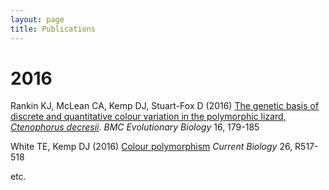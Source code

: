```yaml
---
layout: page
title: Publications
---
```


# 2016

Rankin KJ, McLean CA, Kemp DJ, Stuart-Fox D (2016) [The genetic basis of discrete and quantitative colour variation in the polymorphic lizard, _Ctenophorus decresii_](http://dx.doi.org/10.1186/s12862-016-0757-2). _BMC Evolutionary Biology_ 16, 179-185

White TE, Kemp DJ (2016) [Colour polymorphism](http://dx.doi.org/10.1016/j.cub.2016.03.017) _Current Biology_ 26, R517-518  

etc.
